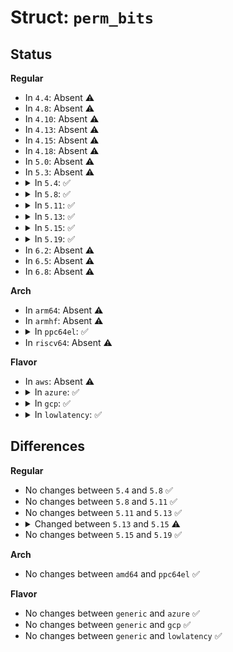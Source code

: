 # Struct: <code>perm_bits</code>

## Status
<b>Regular</b>
<ul>
<li>
In <code>4.4</code>: Absent ⚠️
</li>
<li>
In <code>4.8</code>: Absent ⚠️
</li>
<li>
In <code>4.10</code>: Absent ⚠️
</li>
<li>
In <code>4.13</code>: Absent ⚠️
</li>
<li>
In <code>4.15</code>: Absent ⚠️
</li>
<li>
In <code>4.18</code>: Absent ⚠️
</li>
<li>
In <code>5.0</code>: Absent ⚠️
</li>
<li>
In <code>5.3</code>: Absent ⚠️
</li>
<li>
<details>
<summary>In <code>5.4</code>: ✅</summary>

```c
struct perm_bits {
    u8 *virt;
    u8 *write;
    int (*readfn)(struct vfio_pci_device *, int, int, struct perm_bits *, int, __le32 *);
    int (*writefn)(struct vfio_pci_device *, int, int, struct perm_bits *, int, __le32);
};
```
</details>
</li>
<li>
<details>
<summary>In <code>5.8</code>: ✅</summary>

```c
struct perm_bits {
    u8 *virt;
    u8 *write;
    int (*readfn)(struct vfio_pci_device *, int, int, struct perm_bits *, int, __le32 *);
    int (*writefn)(struct vfio_pci_device *, int, int, struct perm_bits *, int, __le32);
};
```
</details>
</li>
<li>
<details>
<summary>In <code>5.11</code>: ✅</summary>

```c
struct perm_bits {
    u8 *virt;
    u8 *write;
    int (*readfn)(struct vfio_pci_device *, int, int, struct perm_bits *, int, __le32 *);
    int (*writefn)(struct vfio_pci_device *, int, int, struct perm_bits *, int, __le32);
};
```
</details>
</li>
<li>
<details>
<summary>In <code>5.13</code>: ✅</summary>

```c
struct perm_bits {
    u8 *virt;
    u8 *write;
    int (*readfn)(struct vfio_pci_device *, int, int, struct perm_bits *, int, __le32 *);
    int (*writefn)(struct vfio_pci_device *, int, int, struct perm_bits *, int, __le32);
};
```
</details>
</li>
<li>
<details>
<summary>In <code>5.15</code>: ✅</summary>

```c
struct perm_bits {
    u8 *virt;
    u8 *write;
    int (*readfn)(struct vfio_pci_core_device *, int, int, struct perm_bits *, int, __le32 *);
    int (*writefn)(struct vfio_pci_core_device *, int, int, struct perm_bits *, int, __le32);
};
```
</details>
</li>
<li>
<details>
<summary>In <code>5.19</code>: ✅</summary>

```c
struct perm_bits {
    u8 *virt;
    u8 *write;
    int (*readfn)(struct vfio_pci_core_device *, int, int, struct perm_bits *, int, __le32 *);
    int (*writefn)(struct vfio_pci_core_device *, int, int, struct perm_bits *, int, __le32);
};
```
</details>
</li>
<li>
In <code>6.2</code>: Absent ⚠️
</li>
<li>
In <code>6.5</code>: Absent ⚠️
</li>
<li>
In <code>6.8</code>: Absent ⚠️
</li>
</ul>
<b>Arch</b>
<ul>
<li>
In <code>arm64</code>: Absent ⚠️
</li>
<li>
In <code>armhf</code>: Absent ⚠️
</li>
<li>
<details>
<summary>In <code>ppc64el</code>: ✅</summary>

```c
struct perm_bits {
    u8 *virt;
    u8 *write;
    int (*readfn)(struct vfio_pci_device *, int, int, struct perm_bits *, int, __le32 *);
    int (*writefn)(struct vfio_pci_device *, int, int, struct perm_bits *, int, __le32);
};
```
</details>
</li>
<li>
In <code>riscv64</code>: Absent ⚠️
</li>
</ul>
<b>Flavor</b>
<ul>
<li>
In <code>aws</code>: Absent ⚠️
</li>
<li>
<details>
<summary>In <code>azure</code>: ✅</summary>

```c
struct perm_bits {
    u8 *virt;
    u8 *write;
    int (*readfn)(struct vfio_pci_device *, int, int, struct perm_bits *, int, __le32 *);
    int (*writefn)(struct vfio_pci_device *, int, int, struct perm_bits *, int, __le32);
};
```
</details>
</li>
<li>
<details>
<summary>In <code>gcp</code>: ✅</summary>

```c
struct perm_bits {
    u8 *virt;
    u8 *write;
    int (*readfn)(struct vfio_pci_device *, int, int, struct perm_bits *, int, __le32 *);
    int (*writefn)(struct vfio_pci_device *, int, int, struct perm_bits *, int, __le32);
};
```
</details>
</li>
<li>
<details>
<summary>In <code>lowlatency</code>: ✅</summary>

```c
struct perm_bits {
    u8 *virt;
    u8 *write;
    int (*readfn)(struct vfio_pci_device *, int, int, struct perm_bits *, int, __le32 *);
    int (*writefn)(struct vfio_pci_device *, int, int, struct perm_bits *, int, __le32);
};
```
</details>
</li>
</ul>

## Differences
<b>Regular</b>
<ul>
<li>
No changes between <code>5.4</code> and <code>5.8</code> ✅
</li>
<li>
No changes between <code>5.8</code> and <code>5.11</code> ✅
</li>
<li>
No changes between <code>5.11</code> and <code>5.13</code> ✅
</li>
<li>
<details>
<summary>Changed between <code>5.13</code> and <code>5.15</code> ⚠️</summary>
<ul>
<li>
<b>Field type changed. </b>
<code>int (*readfn)(struct vfio_pci_device *, int, int, struct perm_bits *, int, __le32 *)</code> ➡️ <code>int (*readfn)(struct vfio_pci_core_device *, int, int, struct perm_bits *, int, __le32 *)</code>
</li>
<li>
<b>Field type changed. </b>
<code>int (*writefn)(struct vfio_pci_device *, int, int, struct perm_bits *, int, __le32)</code> ➡️ <code>int (*writefn)(struct vfio_pci_core_device *, int, int, struct perm_bits *, int, __le32)</code>
</li>
</ul>
</details>
</li>
<li>
No changes between <code>5.15</code> and <code>5.19</code> ✅
</li>
</ul>
<b>Arch</b>
<ul>
<li>
No changes between <code>amd64</code> and <code>ppc64el</code> ✅
</li>
</ul>
<b>Flavor</b>
<ul>
<li>
No changes between <code>generic</code> and <code>azure</code> ✅
</li>
<li>
No changes between <code>generic</code> and <code>gcp</code> ✅
</li>
<li>
No changes between <code>generic</code> and <code>lowlatency</code> ✅
</li>
</ul>
